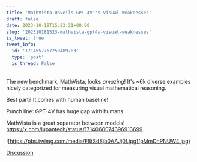 ```yaml
---
title: 'MathVista Unveils GPT-4V''s Visual Weaknesses'
draft: false
date: 2023-10-18T15:23:21+00:00
slug: '202310181523-mathvista-gpt4v-visual-weaknesses'
is_tweet: true
tweet_info:
  id: '1714557767250489783'
  type: 'post'
  is_thread: False
---
```




The new benchmark, MathVista, looks *amazing*! It's ~6k diverse examples nicely categorized for measuring visual mathematical reasoning. 

Best part? It comes with human baseline! 

Punch line: GPT-4V has huge gap with humans. 

MathVista is a great separator between models! <https://x.com/lupantech/status/1714060074396913699> 

![https://pbs.twimg.com/media/F8tSdSjb0AAJj0f.jpg](pMmDnPNUW4.jpg)

[Discussion](https://x.com/sytelus/status/1714557767250489783)
